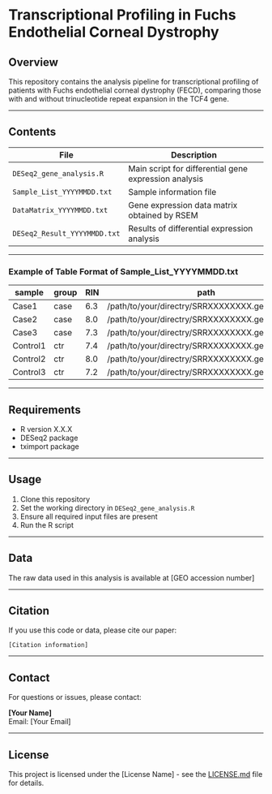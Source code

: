 # Transcriptional Profiling in Fuchs Endothelial Corneal Dystrophy

## Overview

This repository contains the analysis pipeline for transcriptional profiling of patients with Fuchs endothelial corneal dystrophy (FECD), comparing those with and without trinucleotide repeat expansion in the TCF4 gene.

---

## Contents

| File | Description |
|------|-------------|
| `DESeq2_gene_analysis.R` | Main script for differential gene expression analysis |
| `Sample_List_YYYYMMDD.txt` | Sample information file |
| `DataMatrix_YYYYMMDD.txt` | Gene expression data matrix obtained by RSEM|
| `DESeq2_Result_YYYYMMDD.txt` | Results of differential expression analysis |

---

### Example of Table Format of Sample_List_YYYYMMDD.txt

|  sample  | group |  RIN  | path |
|----------|-------|-------|------|
| Case1  | case  | 6.3   | /path/to/your/directry/SRRXXXXXXXX.genes.results |
| Case2  | case  | 8.0   | /path/to/your/directry/SRRXXXXXXXX.genes.results |
| Case3  | case  | 7.3   | /path/to/your/directry/SRRXXXXXXXX.genes.results |
| Control1 | ctr | 7.4   | /path/to/your/directry/SRRXXXXXXXX.genes.results |
| Control2 | ctr | 8.0   | /path/to/your/directry/SRRXXXXXXXX.genes.results |
| Control3 | ctr | 7.2   | /path/to/your/directry/SRRXXXXXXXX.genes.results |

---

## Requirements

- R version X.X.X
- DESeq2 package
- tximport package

---

## Usage

1. Clone this repository
2. Set the working directory in `DESeq2_gene_analysis.R`
3. Ensure all required input files are present
4. Run the R script

---

## Data

The raw data used in this analysis is available at [GEO accession number]

---

## Citation

If you use this code or data, please cite our paper:

```
[Citation information]
```

---

## Contact

For questions or issues, please contact:

**[Your Name]**  
Email: [Your Email]

---

## License

This project is licensed under the [License Name] - see the [LICENSE.md](LICENSE.md) file for details.
